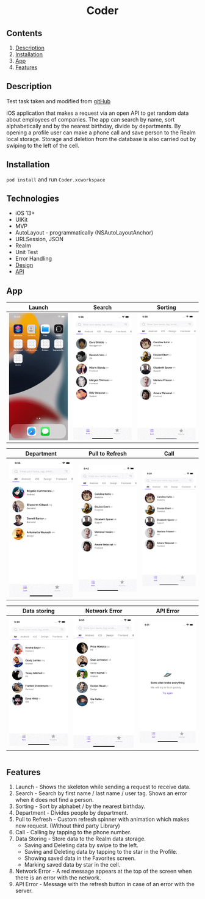 <h1 align="center">Coder</h1> 

## Contents

1. [Description](#description)
2. [Installation](#installation)
3. [App](#app)
4. [Features](#features)

## Description

Test task taken and modified from <a href="https://github.com/appKODE/trainee-test-ios">gitHub</a>

iOS application that makes a request via an open API to get random data about employees of companies.
The app can search by name, sort alphabetically and by the nearest birthday, divide by departments. By
opening a profile user can make a phone call and save person to the Realm local storage. Storage and
deletion from the database is also carried out by swiping to the left of the cell.

## Installation

`pod install` and run `Coder.xcworkspace`

## Technologies

* iOS 13+
* UIKit
* MVP
* AutoLayout - programmatically (NSAutoLayoutAnchor)
* URLSession, JSON
* Realm
* Unit Test
* Error Handling
* <a href="https://www.figma.com/file/GRRKONipVClULsfdCAuVs1/KODE-Trainee-Dev-Осень'21?node-id=0%3A1">Design</a>
* <a href="https://kode-education.stoplight.io/docs/trainee-test/b3A6MjUxNDM5Mjg-get-users">API</a>

## App

<table>
    <thead>
        <tr>
            <th>Launch</th>
            <th>Search</th>
            <th>Sorting</th>
        </tr>
    </thead>
    <tbody>
        <tr>
            <td>
                <img width="250" src="Gifs/Launch.gif">
            </td>
            <td>
                <img width="250" src="Gifs/Search.gif">
            </td>
                        <td>
                <img width="250" src="Gifs/Sort.gif">
            </td>
        </tr>
    </tbody>
</table>

<table>
    <thead>
        <tr>
            <th>Department</th>
            <th>Pull to Refresh</th>
            <th>Call</th>
        </tr>
    </thead>
    <tbody>
        <tr>
            <td>
                <img width="250" src="Gifs/Department.gif">
            </td>
            <td>
                <img width="250" src="Gifs/Refresh.gif">
            </td>
                        <td>
                <img width="250" src="Gifs/ProfileCall.gif">
            </td>
        </tr>
    </tbody>
</table>

<table>
    <thead>
        <tr>
            <th>Data storing</th>
            <th>Network Error</th>
            <th>API Error</th>
        </tr>
    </thead>
    <tbody>
        <tr>
            <td>
                <img width="250" src="Gifs/Store2.gif">
            </td>
            <td>
                <img width="250" src="Gifs/NetworkError.gif">
            </td>
            <td>
                <img width="250" src="Gifs/InternalError.gif">
            </td>
        </tr>
    </tbody>
</table>

<table>
    <thead>
        </tr>
    </tbody>
</table>

## Features

1. Launch - Shows the skeleton while sending a request to receive data.
2. Search - Search by first name / last name / user tag.
 Shows an error when it does not find a person.
3. Sorting - Sort by alphabet / by the nearest birthday.
4. Department - Divides people by department.
5. Pull to Refresh - Custom refresh spinner with animation which makes new request. (Without third party Library)
6. Call - Calling by tapping to the phone number.
7. Data Storing - Store data to the Realm data storage.
   * Saving and Deleting data by swipe to the left.
   * Saving and Deleting data by tapping to the star in the Profile.
   * Showing saved data in the Favorites screen.
   * Marking saved data by star in the cell.
8. Network Error - A red message appears at the top of the screen when there is an error with the network.
9. API Error - Message with the refresh button in case of an error with the server.
